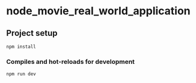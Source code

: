 # node_movie_real_world_application

## Project setup
```
npm install
```

### Compiles and hot-reloads for development
```
npm run dev
```